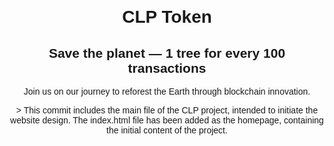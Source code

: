 
<!DOCTYPE html>
<html lang="en">
<head>
  <meta charset="UTF-8">
  <title>CLP - Save the Planet</title>
</head>
<body style="text-align: center; margin-top: 100px; font-family: sans-serif;">
  <h1>CLP Token</h1>
  <h2>Save the planet — 1 tree for every 100 transactions</h2>
  <p>Join us on our journey to reforest the Earth through blockchain innovation.</p>
</body>
</html>
> This commit includes the main file of the CLP project, intended to initiate the website design. The index.html file has been added as the homepage, containing the initial content of the project.

